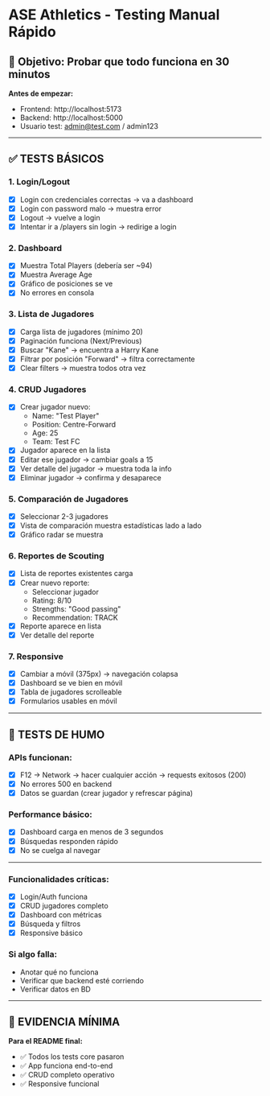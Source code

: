 # ASE Athletics - Testing Manual Rápido

## 🎯 **Objetivo: Probar que todo funciona en 30 minutos**

**Antes de empezar:**
- Frontend: http://localhost:5173
- Backend: http://localhost:5000
- Usuario test: admin@test.com / admin123

---

## ✅ **TESTS BÁSICOS**

### **1. Login/Logout**
- [x] Login con credenciales correctas → va a dashboard
- [x] Login con password malo → muestra error
- [x] Logout → vuelve a login
- [x] Intentar ir a /players sin login → redirige a login

### **2. Dashboard**
- [x] Muestra Total Players (debería ser ~94)
- [x] Muestra Average Age
- [x] Gráfico de posiciones se ve
- [x] No errores en consola

### **3. Lista de Jugadores**
- [x] Carga lista de jugadores (mínimo 20)
- [x] Paginación funciona (Next/Previous)
- [x] Buscar "Kane" → encuentra a Harry Kane
- [x] Filtrar por posición "Forward" → filtra correctamente
- [x] Clear filters → muestra todos otra vez

### **4. CRUD Jugadores**
- [x] Crear jugador nuevo:
  - Name: "Test Player"
  - Position: Centre-Forward
  - Age: 25
  - Team: Test FC
- [x] Jugador aparece en la lista
- [x] Editar ese jugador → cambiar goals a 15
- [x] Ver detalle del jugador → muestra toda la info
- [x] Eliminar jugador → confirma y desaparece

### **5. Comparación de Jugadores**
- [x] Seleccionar 2-3 jugadores
- [x] Vista de comparación muestra estadísticas lado a lado
- [x] Gráfico radar se muestra

### **6. Reportes de Scouting**
- [x] Lista de reportes existentes carga
- [x] Crear nuevo reporte:
  - Seleccionar jugador
  - Rating: 8/10
  - Strengths: "Good passing"
  - Recommendation: TRACK
- [x] Reporte aparece en lista
- [x] Ver detalle del reporte

### **7. Responsive**
- [x] Cambiar a móvil (375px) → navegación colapsa
- [x] Dashboard se ve bien en móvil
- [x] Tabla de jugadores scrolleable
- [x] Formularios usables en móvil

---

## 🚀 **TESTS DE HUMO**

### **APIs funcionan:**
- [x] F12 → Network → hacer cualquier acción → requests exitosos (200)
- [x] No errores 500 en backend
- [x] Datos se guardan (crear jugador y refrescar página)

### **Performance básico:**
- [x] Dashboard carga en menos de 3 segundos
- [x] Búsquedas responden rápido
- [x] No se cuelga al navegar

---

### **Funcionalidades críticas:**
- [x] Login/Auth funciona
- [x] CRUD jugadores completo
- [x] Dashboard con métricas
- [x] Búsqueda y filtros
- [x] Responsive básico

### **Si algo falla:**
- Anotar qué no funciona
- Verificar que backend esté corriendo
- Verificar datos en BD

---

## 📝 **EVIDENCIA MÍNIMA**

**Para el README final:**
- ✅ Todos los tests core pasaron
- ✅ App funciona end-to-end
- ✅ CRUD completo operativo
- ✅ Responsive funcional
